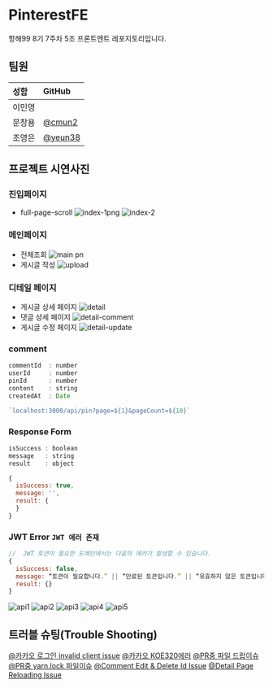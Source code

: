 
# PinterestFE

항해99 8기 7주차 5조 프론트엔트 레포지토리입니다.

## 팀원

| 성함 | GitHub | 
| :-- | :-- |
| 이민영 |  |
| 문창용 | [@cmun2](https://github.com/cmun2) |  
| 조영은 | [@yeun38](https://github.com/yeun38) |  

## 프로젝트 시연사진

### 진입페이지
- full-page-scroll
![index-1png](https://user-images.githubusercontent.com/86697114/186668791-a90ec299-0b87-40e3-83b1-17e332ffa026.png)
![index-2](https://user-images.githubusercontent.com/86697114/186668925-ecee634a-2b8e-4fbc-b2b7-c1573ffb1a8d.png)

### 메인페이지
- 전체조회
![main pn](https://user-images.githubusercontent.com/86697114/186670703-dc79d1fd-e7ee-4bca-90c7-df8b13eecebd.png)
- 게시글 작성
![upload](https://user-images.githubusercontent.com/86697114/186676715-e39de097-0954-4008-9336-4548d856f758.png)


### 디테일 페이지
- 게시글 상세 페이지
![detail](https://user-images.githubusercontent.com/86697114/186676249-2fed4c64-2615-42e9-9fa5-d92c8b588553.png)
- 댓글 상세 페이지
![detail-comment](https://user-images.githubusercontent.com/86697114/186676200-0b5e742b-c899-46c6-9e4d-59f3d80a5bcc.png)
- 게시글 수정 페이지
![detail-update](https://user-images.githubusercontent.com/86697114/186668986-3806db89-105e-4f78-ad02-8f2f315d3698.png)

### comment

```jsx
commentId  : number
userId     : number
pinId      : number
content    : string
createdAt  : Date

`localhost:3000/api/pin?page=${1}&pageCount=${10}`
```

### Response Form

```jsx
isSuccess : boolean
message   : string
result    : object
```

```jsx
{
  isSuccess: true,
  message: '',
  result: {
  }
}
```

### JWT Error `JWT 에러 존재`

```jsx
//  JWT 토큰이 필요한 도메인에서는 다음의 에러가 발생할 수 있습니다.
{
  isSuccess: false,
  message: “토큰이 필요합니다.” || “만료된 토큰입니다.” || “유효하지 않은 토큰입니다.” || err.message,
  result: {}
}
```
![api1](https://user-images.githubusercontent.com/109029407/186673278-dbdc7f9d-6ead-43e9-9806-214d23aab847.png)
![api2](https://user-images.githubusercontent.com/109029407/186673294-15ff396f-5fda-4c1e-bd1a-470202c62450.png)
![api3](https://user-images.githubusercontent.com/109029407/186673307-bf4459be-2991-458e-b7b4-1b0c9a4021d1.png)
![api4](https://user-images.githubusercontent.com/109029407/186673316-bede57f3-a31a-4fd2-9e2c-d5eb0631a175.png)
![api5](https://user-images.githubusercontent.com/109029407/186673330-8596d943-6e45-43ab-bdf6-baf0053db1aa.png)

## 트러블 슈팅(Trouble Shooting)
[@카카오 로그인 invalid client issue](https://github.com/CloneCoding-Pinterest/PinterestFE/issues/24)
[@카카오 KOE320에러](https://github.com/CloneCoding-Pinterest/PinterestFE/issues/26)
[@PR중 파일 드랍이슈](https://github.com/CloneCoding-Pinterest/PinterestFE/issues/22)
[@PR중 yarn.lock 파일이슈](https://github.com/CloneCoding-Pinterest/PinterestFE/issues/19)
[@Comment Edit & Delete Id Issue](https://github.com/CloneCoding-Pinterest/PinterestFE/issues/27)
[@Detail Page Reloading Issue](https://github.com/CloneCoding-Pinterest/PinterestFE/issues/23)


